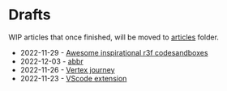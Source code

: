 # Drafts

WIP articles that once finished, will be moved to [articles](../) folder.

- 2022-11-29 - [Awesome inspirational r3f codesandboxes](awesome-inspirational-r3f-csb.md)
- 2022-12-03 - [abbr](abbr.md)
- 2022-11-26 - [Vertex journey](vertex-journey.md)
- 2022-11-23 - [VScode extension](vscode-extension.md)
